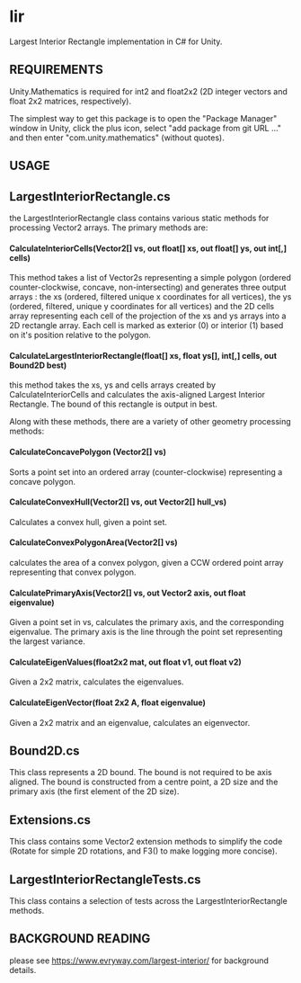 # lir
Largest Interior Rectangle implementation in C# for Unity.

## REQUIREMENTS

Unity.Mathematics is required for int2 and float2x2 (2D integer vectors and float 2x2 matrices, respectively).

The simplest way to get this package is to open the "Package Manager" window in Unity, click the plus icon,
select "add package from git URL ..." and then enter "com.unity.mathematics" (without quotes).

## USAGE

## LargestInteriorRectangle.cs 

the LargestInteriorRectangle class contains various static methods for processing Vector2 arrays.
The primary methods are:

#### CalculateInteriorCells(Vector2[] vs, out float[] xs, out float[] ys, out int[,] cells)

This method takes a list of Vector2s representing a simple polygon (ordered counter-clockwise, concave, non-intersecting) and
generates three output arrays : the xs (ordered, filtered unique x coordinates for all vertices), the ys
(ordered, filtered, unique y coordinates for all vertices) and the 2D cells array representing each cell of the
projection of the xs and ys arrays into a 2D rectangle array. Each cell is marked as exterior (0) or interior
(1) based on it's position relative to the polygon.

#### CalculateLargestInteriorRectangle(float[] xs, float ys[], int[,] cells, out Bound2D best)

this method takes the xs, ys and cells arrays created by CalculateInteriorCells and calculates
the axis-aligned Largest Interior Rectangle. The bound of this rectangle is output in best.

Along with these methods, there are a variety of other geometry processing methods:

#### CalculateConcavePolygon (Vector2[] vs)

Sorts a point set into an ordered array (counter-clockwise) representing a concave polygon.

#### CalculateConvexHull(Vector2[] vs, out Vector2[] hull_vs)

Calculates a convex hull, given a point set. 

#### CalculateConvexPolygonArea(Vector2[] vs)

calculates the area of a convex polygon, given a CCW ordered point array representing that convex polygon.

#### CalculatePrimaryAxis(Vector2[] vs, out Vector2 axis, out float eigenvalue)

Given a point set in vs, calculates the primary axis, and the corresponding eigenvalue.
The primary axis is the line through the point set representing the largest variance.

#### CalculateEigenValues(float2x2 mat, out float v1, out float v2)

Given a 2x2 matrix, calculates the eigenvalues.

#### CalculateEigenVector(float 2x2 A, float eigenvalue)

Given a 2x2 matrix and an eigenvalue, calculates an eigenvector.


## Bound2D.cs

This class represents a 2D bound. The bound is not required to be axis aligned. The bound is
constructed from a centre point, a 2D size and the primary axis (the first element of the 2D size).

## Extensions.cs

This class contains some Vector2 extension methods to simplify the code (Rotate for simple
2D rotations, and F3() to make logging more concise).

## LargestInteriorRectangleTests.cs

This class contains a selection of tests across the LargestInteriorRectangle methods.

## BACKGROUND READING


please see https://www.evryway.com/largest-interior/ for background details.


